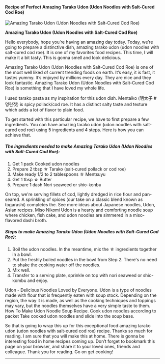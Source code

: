             

#### Recipe of Perfect Amazing Tarako Udon (Udon Noodles with Salt-Cured Cod Roe)

![Amazing Tarako Udon (Udon Noodles with Salt-Cured Cod Roe)](https://img-global.cpcdn.com/recipes/4586352510238720/751x532cq70/amazing-tarako-udon-udon-noodles-with-salt-cured-cod-roe-recipe-main-photo.jpg)

**Amazing Tarako Udon (Udon Noodles with Salt-Cured Cod Roe)**

Hello everybody, hope you’re having an amazing day today. Today, we’re going to prepare a distinctive dish, amazing tarako udon (udon noodles with salt-cured cod roe). It is one of my favorites food recipes. This time, I will make it a bit tasty. This is gonna smell and look delicious.

Amazing Tarako Udon (Udon Noodles with Salt-Cured Cod Roe) is one of the most well liked of current trending foods on earth. It’s easy, it is fast, it tastes yummy. It’s enjoyed by millions every day. They are nice and they look fantastic. Amazing Tarako Udon (Udon Noodles with Salt-Cured Cod Roe) is something that I have loved my whole life.

I used tarako pasta as my inspiration for this udon dish. Mentaiko (明太子 #명란젓) is spicy pollack/cod roe. It has a distinct salty taste and texture which adds a lot of flavor to plain food.

To get started with this particular recipe, we have to first prepare a few ingredients. You can have amazing tarako udon (udon noodles with salt-cured cod roe) using 5 ingredients and 4 steps. Here is how you can achieve that.

##### The ingredients needed to make Amazing Tarako Udon (Udon Noodles with Salt-Cured Cod Roe):

1.  Get 1 pack Cooked udon noodles
2.  Prepare 2 tbsp ☆ Tarako (salt-cured pollack or cod roe)
3.  Make ready 1/2 to 2 tablespoons ☆ Mentsuyu
4.  Get 1 tbsp ☆ Butter
5.  Prepare 1 dash Nori seaweed or shio-konbu

On top, we're serving fillets of cod, lightly dredged in rice flour and pan-seared. A sprinkling of spices (our take on a classic blend known as togarashi) completes the. See more ideas about Japanese noodles, Udon, Asian recipes. Miso Nikomi Udon is a hearty and comforting noodle soup where chicken, fish cake, and udon noodles are simmered in a miso-flavored dashi broth.

##### Steps to make Amazing Tarako Udon (Udon Noodles with Salt-Cured Cod Roe):

1.  Boil the udon noodles. In the meantime, mix the ☆ ingredients together in a bowl.
2.  Put the freshly boiled noodles in the bowl from Step 2. There's no need to shake the cooking water off the noodles.
3.  Mix well.
4.  Transfer to a serving plate, sprinkle on top with nori seaweed or shio-kombu and enjoy.

Udon - Delicious Noodles Loved by Everyone. Udon is a type of noodles made with flour that is frequently eaten with soup stock. Depending on the region, the way it is made, as well as the cooking techniques and toppings may vary, but the noodles themselves have a very simple taste to them. How To Make Udon Noodle Soup Recipe. Cook udon noodles according to packet Take cooked udon noodles and slide into the soup base.

So that is going to wrap this up for this exceptional food amazing tarako udon (udon noodles with salt-cured cod roe) recipe. Thanks so much for reading. I am sure that you will make this at home. There is gonna be interesting food in home recipes coming up. Don’t forget to bookmark this page on your browser, and share it to your loved ones, friends and colleague. Thank you for reading. Go on get cooking!

* * *